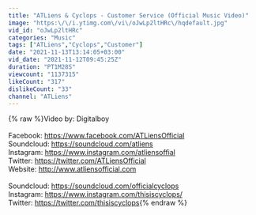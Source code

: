 ```yaml
---
title: "ATLiens & Cyclops - Customer Service (Official Music Video)"
image: "https:\/\/i.ytimg.com\/vi\/oJwLp2ltHRc\/hqdefault.jpg"
vid_id: "oJwLp2ltHRc"
categories: "Music"
tags: ["ATLiens","Cyclops","Customer"]
date: "2021-11-13T13:14:05+03:00"
vid_date: "2021-11-12T09:45:25Z"
duration: "PT1M28S"
viewcount: "1137315"
likeCount: "317"
dislikeCount: "33"
channel: "ATLiens"
---
```

{% raw %}Video by: Digitalboy<br /><br />Facebook: <a rel="nofollow" target="blank" href="https://www.facebook.com/ATLiensOfficial">https://www.facebook.com/ATLiensOfficial</a><br />Soundcloud: <a rel="nofollow" target="blank" href="https://soundcloud.com/atliens">https://soundcloud.com/atliens</a><br />Instagram: <a rel="nofollow" target="blank" href="https://www.instagram.com/atliensoffial">https://www.instagram.com/atliensoffial</a><br />Twitter: <a rel="nofollow" target="blank" href="https://twitter.com/ATLiensOfficial">https://twitter.com/ATLiensOfficial</a><br />Website: <a rel="nofollow" target="blank" href="http://www.atliensofficial.com">http://www.atliensofficial.com</a><br /><br />Soundcloud: <a rel="nofollow" target="blank" href="https://soundcloud.com/officialcyclops">https://soundcloud.com/officialcyclops</a><br />Instagram: <a rel="nofollow" target="blank" href="https://www.instagram.com/thisiscyclops/">https://www.instagram.com/thisiscyclops/</a><br />Twitter: <a rel="nofollow" target="blank" href="https://twitter.com/thisiscyclops">https://twitter.com/thisiscyclops</a>{% endraw %}
